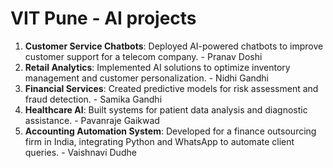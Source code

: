 # VIT Pune - AI projects

1. **Customer Service Chatbots**: Deployed AI-powered chatbots to improve customer support for a telecom company. - Pranav Doshi
2. **Retail Analytics**: Implemented AI solutions to optimize inventory management and customer personalization. - Nidhi Gandhi
3. **Financial Services**: Created predictive models for risk assessment and fraud detection. - Samika Gandhi
4. **Healthcare AI**: Built systems for patient data analysis and diagnostic assistance. - Pavanraje Gaikwad
5. **Accounting Automation System**: Developed for a finance outsourcing firm in India, integrating Python and WhatsApp to automate client queries. - Vaishnavi Dudhe